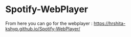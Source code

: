 # Spotify-WebPlayer

From here you can go for the webplayer : https://hrshita-kshyp.github.io/Spotify-WebPlayer/
